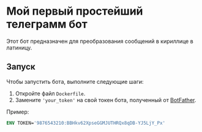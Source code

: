 # Мой первый простейший телеграмм бот

Этот бот предназначен для преобразования сообщений в кириллице в латиницу.

## Запуск

Чтобы запустить бота, выполните следующие шаги:

1. Откройте файл `Dockerfile`.
2. Замените `'your_token'` на свой токен бота, полученный от [BotFather](https://core.telegram.org/bots#6-botfather).

Пример:

```dockerfile
ENV TOKEN='9876543210:BBHkv62XpseGGMJUTHRQx8qDB-YJ5LjY_Px'
